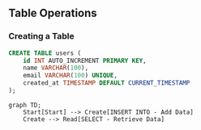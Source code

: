 ## Table Operations
### Creating a Table
```sql
CREATE TABLE users (
    id INT AUTO_INCREMENT PRIMARY KEY,
    name VARCHAR(100),
    email VARCHAR(100) UNIQUE,
    created_at TIMESTAMP DEFAULT CURRENT_TIMESTAMP
);
```
```mermaid
graph TD;
    Start[Start] --> Create[INSERT INTO - Add Data]
    Create --> Read[SELECT - Retrieve Data]
```
